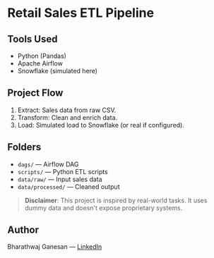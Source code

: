 # Retail Sales ETL Pipeline

## Tools Used
- Python (Pandas)
- Apache Airflow
- Snowflake (simulated here)

## Project Flow
1. Extract: Sales data from raw CSV.
2. Transform: Clean and enrich data.
3. Load: Simulated load to Snowflake (or real if configured).

## Folders
- `dags/` — Airflow DAG
- `scripts/` — Python ETL scripts
- `data/raw/` — Input sales data
- `data/processed/` — Cleaned output

>  **Disclaimer**: This project is inspired by real-world tasks. It uses dummy data and doesn't expose proprietary systems.

## Author
Bharathwaj Ganesan — [LinkedIn](https://linkedin.com/in/bharathwaj-ganesan-b22b91116/)
